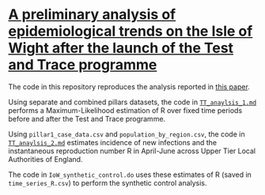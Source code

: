 # [A preliminary analysis of epidemiological trends on the Isle of Wight after the launch of the Test and Trace programme](https://www.medrxiv.org/content/10.1101/2020.07.12.20151753v1.article-info)
 
The code in this repository reproduces the analysis reported in [this paper](https://www.medrxiv.org/content/10.1101/2020.07.12.20151753v1.article-info).

Using separate and combined pillars datasets, the code in [`TT_anaylsis_1.md`](https://github.com/BDI-pathogens/Isle_of_Wight/blob/master/TT_analysis_1.md) performs a Maximum-Likelihood estimation of R over fixed time periods before and after the Test and Trace programme.

Using `pillar1_case_data.csv` and `population_by_region.csv`, the code in [`TT_anaylsis_2.md`](https://github.com/BDI-pathogens/Isle_of_Wight/blob/master/TT_analysis_2.md) estimates incidence of new infections and the instantaneous reproduction number R in April-June across Upper Tier Local Authorities of England.

The code in `IoW_synthetic_control.do` uses these estimates of R (saved in `time_series_R.csv`) to perform the synthetic control analysis.